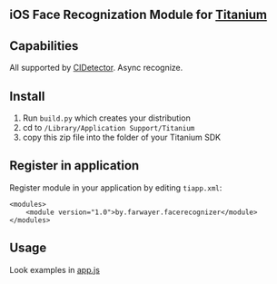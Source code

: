 iOS Face Recognization Module for [Titanium](https://github.com/appcelerator/titanium_mobile)
------------

Сapabilities
------------

All supported by [CIDetector](https://developer.apple.com/library/ios/documentation/CoreImage/Reference/CIDetector_Ref/Reference/Reference.html).
Async recognize.

Install
-------

1. Run `build.py` which creates your distribution
2. cd to `/Library/Application Support/Titanium`
3. copy this zip file into the folder of your Titanium SDK

Register in application
-----------------------

Register module in your application by editing `tiapp.xml`:

    <modules>
	    <module version="1.0">by.farwayer.facerecognizer</module>
    </modules>

Usage
-----
Look examples in [app.js](https://github.com/farwayer/TiFaceRecognizer/blob/master/example/app.js)
